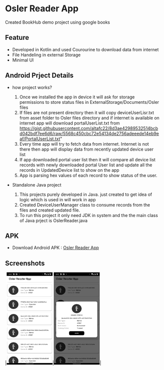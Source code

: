 
# Osler Reader App

Created BookHub demo project using google books

## Feature
- Developed in Kotlin and used Courourine to download data from internet
- File Handeling in external Storage
- Minimal UI

## Android Prject Details
- how project works?
  1. Once we installed the app in device it will ask for storage permissions to store status files in ExternalStorage/Documents/Osler files 
  2. If files are not present directory then it will copy deviceUserLisr.txt from asset folder to Osler files directory and if internet is available on internet app will download portalUserList.txt from https://gist.githubusercontent.com/altafc22/8d3ae42989532514bcbd042bdf7ee6d6/raw/5568c450cbc72e54134de2756adeeede14eb9eaf/PortalUserList.txt"
  3. Every time app will try to fetch data from internet. Internet is not there then app will display data from recently updated device user list 
  4. If app downloaded portal user list then it will compare all device list records with newly downloaded portal User list and update all the records in UpdatedDevice list to show on the app  
  5. App is parsing hex values of each record to show status of the user.

- Standalone Java project
  1. This projects purely developed in Java. just created to get idea of logic which is used in will work in app 
  2. Created DeviceUserManager class to consume records from the files and created updated file.
  3. To run this project it only need JDK in system and the the main class of Java prject is OslerReader.java 

## APK
- Download Android APK : <a href="https://github.com/altafc22/Osler_Reader_App/raw/master/app-debug.apk">Osler Reader App</a> 

## Screenshots
|<img src="https://github.com/altafc22/Osler_Reader_App/blob/master/screenshots/ss1.png" width="150" height="300"/>|<img src="https://github.com/altafc22/Osler_Reader_App/blob/master/screenshots/ss2.png" width="150" height="300"/>|<br/>
